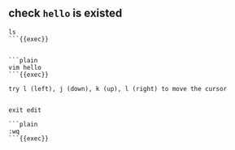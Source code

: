 
## check `hello` is existed
```plain
ls
```{{exec}}


```plain
vim hello
```{{exec}}

try l (left), j (down), k (up), l (right) to move the cursor


exit edit

```plain
:wq
```{{exec}}
